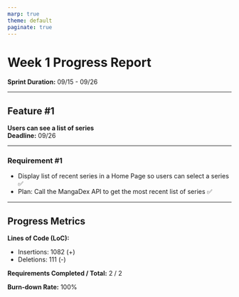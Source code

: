 ```yaml
---
marp: true
theme: default
paginate: true
---
```


# Week 1 Progress Report

**Sprint Duration:** 09/15 - 09/26

---

## Feature #1

**Users can see a list of series**  
**Deadline:** 09/26

---

### Requirement #1

- Display list of recent series in a Home Page so users can select a series ✅
- Plan: Call the MangaDex API to get the most recent list of series ✅

---

## Progress Metrics

**Lines of Code (LoC):**

- Insertions: 1082 (+)
- Deletions: 111 (-)

**Requirements Completed / Total:** 2 / 2

**Burn-down Rate:** 100%

